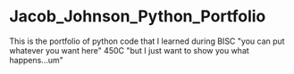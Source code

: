 # Jacob_Johnson_Python_Portfolio
This is the portfolio of python code that I learned during BISC "you can put whatever you want here" 450C "but I just want to show you what happens...um"
